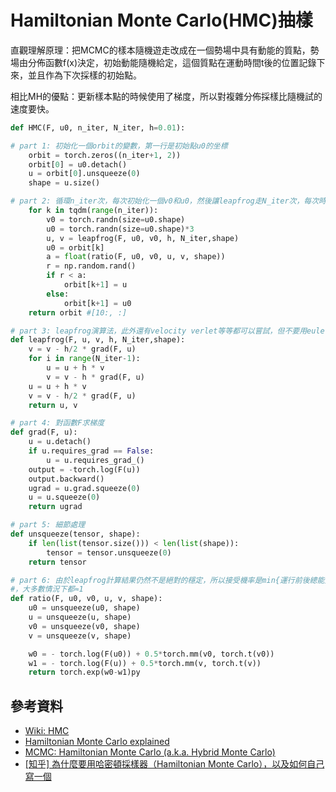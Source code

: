 # Hamiltonian Monte Carlo(HMC)抽樣

直觀理解原理：把MCMC的樣本隨機遊走改成在一個勢場中具有動能的質點，勢場由分佈函數f(x)決定，初始動能隨機給定，這個質點在運動時間t後的位置記錄下來，並且作為下次採樣的初始點。

相比MH的優點：更新樣本點的時候使用了梯度，所以對複雜分佈採樣比隨機試的速度要快。

```python
def HMC(F, u0, n_iter, N_iter, h=0.01): 

# part 1: 初始化一個orbit的變數，第一行是初始點u0的坐標
    orbit = torch.zeros((n_iter+1, 2))
    orbit[0] = u0.detach()
    u = orbit[0].unsqueeze(0)
    shape = u.size()

# part 2: 循環n_iter次，每次初始化一個v0和u0，然後讓leapfrog走N_iter次，每次時長h默認=0.01
    for k in tqdm(range(n_iter)):
        v0 = torch.randn(size=u0.shape)
        u0 = torch.randn(size=u0.shape)*3
        u, v = leapfrog(F, u0, v0, h, N_iter,shape)
        u0 = orbit[k]
        a = float(ratio(F, u0, v0, u, v, shape))
        r = np.random.rand()
        if r < a:
            orbit[k+1] = u
        else:
            orbit[k+1] = u0
    return orbit #[10:, :]

# part 3: leapfrog演算法，此外還有velocity verlet等等都可以嘗試，但不要用euler
def leapfrog(F, u, v, h, N_iter,shape):
    v = v - h/2 * grad(F, u)
    for i in range(N_iter-1):
        u = u + h * v
        v = v - h * grad(F, u)
    u = u + h * v
    v = v - h/2 * grad(F, u)
    return u, v

# part 4: 對函數F求梯度
def grad(F, u):
    u = u.detach()
    if u.requires_grad == False:
        u = u.requires_grad_()
    output = -torch.log(F(u))
    output.backward()
    ugrad = u.grad.squeeze(0)
    u = u.squeeze(0)
    return ugrad

# part 5: 細節處理
def unsqueeze(tensor, shape):
    if len(list(tensor.size())) < len(list(shape)):
        tensor = tensor.unsqueeze(0)
    return tensor

# part 6: 由於leapfrog計算結果仍然不是絕對的穩定，所以接受機率是min{運行前後總能量的比值,1}
#，大多數情況下都≈1
def ratio(F, u0, v0, u, v, shape):
    u0 = unsqueeze(u0, shape)
    u = unsqueeze(u, shape)
    v0 = unsqueeze(v0, shape)
    v = unsqueeze(v, shape)

    w0 = - torch.log(F(u0)) + 0.5*torch.mm(v0, torch.t(v0))
    w1 = - torch.log(F(u)) + 0.5*torch.mm(v, torch.t(v))
    return torch.exp(w0-w1)py
```

## 參考資料

* [Wiki: HMC](https://en.wikipedia.org/wiki/Hamiltonian\_Monte\_Carlo)
* [Hamiltonian Monte Carlo explained](https://arogozhnikov.github.io/2016/12/19/markov\_chain\_monte\_carlo.html)
* [MCMC: Hamiltonian Monte Carlo (a.k.a. Hybrid Monte Carlo)](https://theclevermachine.wordpress.com/2012/11/18/mcmc-hamiltonian-monte-carlo-a-k-a-hybrid-monte-carlo/)
* [\[知乎\] 為什麼要用哈密頓採樣器（Hamiltonian Monte Carlo），以及如何自己寫一個](https://zhuanlan.zhihu.com/p/56568006)
